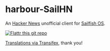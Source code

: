 # harbour-SailHN

An [Hacker News](https://news.ycombinator.com/) unofficial client for [Sailfish OS](https://sailfishos.org).

[![Flattr this git repo](http://api.flattr.com/button/flattr-badge-large.png)](https://flattr.com/submit/auto?user_id=ilpianista&url=https://gitlab.com/ilpianista/harbour-SailHN&title=harbour-SailHN&language=&tags=jolla&category=software)

[Translations via Transifex](https://www.transifex.com/organization/ilpianista-harbour/dashboard/harbour-SailHN), thank you!

